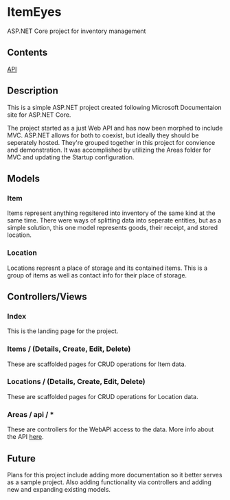 # ItemEyes
ASP.NET Core project for inventory management

## Contents
[API](https://github.com/kellivan/ItemEyes/tree/main/ItemEyes/Areas/api)

## Description
This is a simple ASP.NET project created following Microsoft Documentaion site
for ASP.NET Core.

The project started as a just Web API and has now been morphed to include MVC.
ASP.NET allows for both to coexist, but ideally they should be seperately hosted.
They're grouped together in this project for convience and demonstration.
It was accomplished by utilizing the Areas folder for MVC and updating the Startup
configuration.

## Models

### Item
Items represent anything regsitered into inventory of the same kind at the same time.
There were ways of splitting data into seperate entities, but as a simple solution,
this one model represents goods, their receipt, and stored location.

### Location
Locations represnt a place of storage and its contained items.
This is a group of items as well as contact info for their place of storage.


## Controllers/Views

### Index
This is the landing page for the project.

### Items / (Details, Create, Edit, Delete)
These are scaffolded pages for CRUD operations for Item data.

### Locations / (Details, Create, Edit, Delete)
These are scaffolded pages for CRUD operations for Location data.

### Areas / api / *
These are controllers for the WebAPI access to the data. More info about the API [here](https://github.com/kellivan/ItemEyes/tree/main/ItemEyes/Areas/api).

## Future
Plans for this project include adding more documentation so it better serves as a sample project.
Also adding functionality via controllers and adding new and expanding existing models.
